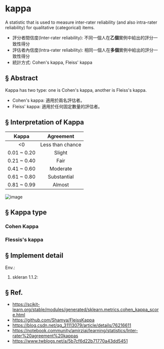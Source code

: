 # kappa
A statistic that is used to measure inter-rater reliability (and also intra-rater reliability) for qualitative (categorical) items.
- 評分者間信度(Inter-rater reliability): 不同一個人在**乙個**實例中給出的評分一致性得分
- 評估者內信度(Intra-rater reliability): 相同一個人在**多個**實例中給出的評分一致性得分
- 統計方式: Cohen's kappa, Fleiss' kappa

## § Abstract
Kappa has two type: one is Cohen's kappa, another is Fleiss's kappa.
- Cohen's kappa: 適用於兩名評估者。
- Fleiss' kappa: 適用於任何固定數量的評估者。


## § Interpretation of Kappa

| Kappa | Agreement |
|:---:| :---: |
|<0 | Less than chance |
| 0.01 ~ 0.20 | Slight |
| 0.21 ~ 0.40 | Fair |
| 0.41 ~ 0.60 | Moderate |
| 0.61 ~ 0.80 | Substantial |
| 0.81 ~ 0.99 | Almost |

![image](https://user-images.githubusercontent.com/32260565/190395367-1153b7a4-b678-4d5f-ae73-5ee1d70f8de8.png)


## § Kappa type
### Cohen Kappa


### Flessis's kappa

## § Implement detail
Env.:
1. skleran 1.1.2: 


## § Ref.
- https://scikit-learn.org/stable/modules/generated/sklearn.metrics.cohen_kappa_score.html
- https://github.com/Shamya/FleissKappa
- https://blog.csdn.net/qq_31113079/article/details/76216611
- https://notebook.community/amirziai/learning/statistics/Inter-rater%20agreement%20kappas
- https://www.twblogs.net/a/5b7cf6d22b71770a43dd5451
